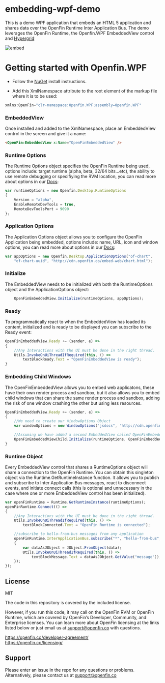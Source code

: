 # embedding-wpf-demo
This is a demo WPF application that embeds an HTML 5 application and shares data over the OpenFin Runtime Inter Application Bus. The demo leverages the OpenFin Runtime, the Openfin.WPF EmbeddedView control and [Hypergrid](https://github.com/openfin/fin-hypergrid)

![embed](screenshot.png)

# Getting started with Openfin.WPF
* Follow the [NuGet](https://www.nuget.org/packages/OpenFin.WPF/) install instructions.

* Add this XmlNamespace attribute to the root element of the markup file where it is to be used:
```js
xmlns:OpenFin="clr-namespace:Openfin.WPF;assembly=Openfin.WPF"
```

### EmbeddedView
Once installed and added to the XmlNamespace, place an EmbeddedView control in the screen and give it a name:

```html
<OpenFin:EmbeddedView x:Name="OpenFinEmbeddedView" />
```

### Runtime Options
The Runtime Options object specifies the OpenFin Runtime being used, options include: target runtime (alpha, beta, 32/64 bits...etc), the ability to use remote debugging or specifiying the RVM location, you can read more about options in our [Docs](https://openfin.co/developers/application-config/):
```js
var runtimeOptions = new Openfin.Desktop.RuntimeOptions
{
    Version = "alpha",
    EnableRemoteDevTools = true,
    RemoteDevToolsPort = 9090
};
```

### Application Options
The Application Options object allows you to configure the OpenFin Application being embedded, options include: name, URL, icon and window options, you can read more about options in our [Docs](https://openfin.co/developers/application-config/):
```js
var appOptions = new Openfin.Desktop.ApplicationOptions("of-chart", 
    "of-chart-uuid", "http://cdn.openfin.co/embed-web/chart.html");
```

### Initialize
The EmbeddedView needs to be initialized with both the RuntimeOptions object and the ApplicationOptions object:
```js
    OpenFinEmbeddedView.Initialize(runtimeOptions, appOptions);
```

### Ready
To programmatically react to when the EmbeddedView has loaded its content, initialized and is ready to be displayed you can subscribe to the Ready event:
```js
OpenFinEmbeddedView.Ready += (sender, e) =>
{
    //Any Interactions with the UI must be done in the right thread.
    Utils.InvokeOnUiThreadIfRequired(this, () => 
        textBlockReady.Text = "OpenFinEmbeddedView is ready");
}
```

### Embedding Child Windows
The OpenFinEmbeddedView allows you to embed web applicatons, these have their own render process and sandbox, but it also allows you to embed child windows that can share the same render process and sandbox, adding the risk of one window crashing the other but using less resources.
```js
OpenFinEmbeddedView.Ready += (sender, e) =>
{
    //We need to create our WindowOptions Object
    var windowOptions = new WindowOptions("jsdocs", "http://cdn.openfin.co/jsdocs/3.0.1.5/");

    //Assuming we have added a second EmbeddedView called OpenFinEmbeddedViewChild we initialize it.
    OpenFinEmbeddedViewChild.Initialize(runtimeOptions, OpenFinEmbeddedView.OpenfinApplication, windowOptions)
}
```

### Runtime Object
Every EmbeddedView control that shares a RuntimeOptions object will share a connection to the OpenFin Runtime. You can obtain this singleton object via the Runtime.GetRuntimeInstance function. It allows you to publish and subscribe to Inter Application Bus messages, react to disconnect events, and initiate connect calls (this is optional and unnecessary in the case where one or more EmbeddedView control has been initialized).
```js
var openFinRuntime = Runtime.GetRuntimeInstance(runtimeOptions);
openFinRuntime.Connect(() => 
{
    //Any Interactions with the UI must be done in the right thread.
    Utils.InvokeOnUiThreadIfRequired(this, () => 
        textBlockConnected.Text = "OpenFin Runtime is connected");

    //subscribe to hello-from-bus messages from any application
    openFinRuntime.InterApplicationBus.subscribe("*", "hello-from-bus", (senderUuid, topic, data) =>
    {
        var dataAsJObject = JObject.FromObject(data);
        Utils.InvokeOnUiThreadIfRequired(this, () =>
            textBlockMessage.Text = dataAsJObject.GetValue("message"));
    });
});
```

## License
MIT

The code in this repository is covered by the included license.

However, if you run this code, it may call on the OpenFin RVM or OpenFin Runtime, which are covered by OpenFin’s Developer, Community, and Enterprise licenses. You can learn more about OpenFin licensing at the links listed below or just email us at support@openfin.co with questions.

https://openfin.co/developer-agreement/ <br/>
https://openfin.co/licensing/

## Support
Please enter an issue in the repo for any questions or problems. Alternatively, please contact us at support@openfin.co 
